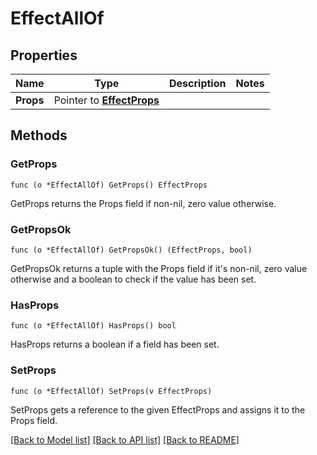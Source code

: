 # EffectAllOf

## Properties

Name | Type | Description | Notes
------------ | ------------- | ------------- | -------------
**Props** | Pointer to [**EffectProps**](EffectProps.md) |  | 

## Methods

### GetProps

`func (o *EffectAllOf) GetProps() EffectProps`

GetProps returns the Props field if non-nil, zero value otherwise.

### GetPropsOk

`func (o *EffectAllOf) GetPropsOk() (EffectProps, bool)`

GetPropsOk returns a tuple with the Props field if it's non-nil, zero value otherwise
and a boolean to check if the value has been set.

### HasProps

`func (o *EffectAllOf) HasProps() bool`

HasProps returns a boolean if a field has been set.

### SetProps

`func (o *EffectAllOf) SetProps(v EffectProps)`

SetProps gets a reference to the given EffectProps and assigns it to the Props field.


[[Back to Model list]](../README.md#documentation-for-models) [[Back to API list]](../README.md#documentation-for-api-endpoints) [[Back to README]](../README.md)


